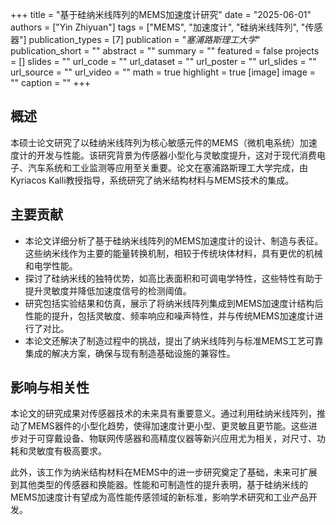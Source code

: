 +++
title = "基于硅纳米线阵列的MEMS加速度计研究"
date = "2025-06-01"
authors = ["Yin Zhiyuan"]
tags = ["MEMS", "加速度计", "硅纳米线阵列", "传感器"]
publication_types = [7]
publication = "_塞浦路斯理工大学_"
publication_short = ""
abstract = ""
summary = ""
featured = false
projects = []
slides = ""
url_code = ""
url_dataset = ""
url_poster = ""
url_slides = ""
url_source = ""
url_video = ""
math = true
highlight = true
[image]
image = ""
caption = ""
+++

## 概述

本硕士论文研究了以硅纳米线阵列为核心敏感元件的MEMS（微机电系统）加速度计的开发与性能。该研究背景为传感器小型化与灵敏度提升，这对于现代消费电子、汽车系统和工业监测等应用至关重要。论文在塞浦路斯理工大学完成，由Kyriacos Kalli教授指导，系统研究了纳米结构材料与MEMS技术的集成。

## 主要贡献

- 本论文详细分析了基于硅纳米线阵列的MEMS加速度计的设计、制造与表征。这些纳米线作为主要的能量转换机制，相较于传统块体材料，具有更优的机械和电学性能。
- 探讨了硅纳米线的独特优势，如高比表面积和可调电学特性，这些特性有助于提升灵敏度并降低加速度信号的检测阈值。
- 研究包括实验结果和仿真，展示了将纳米线阵列集成到MEMS加速度计结构后性能的提升，包括灵敏度、频率响应和噪声特性，并与传统MEMS加速度计进行了对比。
- 本论文还解决了制造过程中的挑战，提出了纳米线阵列与标准MEMS工艺可靠集成的解决方案，确保与现有制造基础设施的兼容性。

## 影响与相关性

本论文的研究成果对传感器技术的未来具有重要意义。通过利用硅纳米线阵列，推动了MEMS器件的小型化趋势，使得加速度计更小型、更灵敏且更节能。这些进步对于可穿戴设备、物联网传感器和高精度仪器等新兴应用尤为相关，对尺寸、功耗和灵敏度有极高要求。

此外，该工作为纳米结构材料在MEMS中的进一步研究奠定了基础，未来可扩展到其他类型的传感器和换能器。性能和可制造性的提升表明，基于硅纳米线的MEMS加速度计有望成为高性能传感领域的新标准，影响学术研究和工业产品开发。
